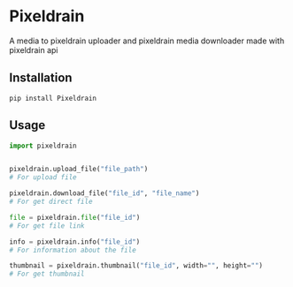 # Pixeldrain

A media to pixeldrain uploader and pixeldrain media downloader made with pixeldrain api

## Installation

```
pip install Pixeldrain
```

## Usage

```py
import pixeldrain


pixeldrain.upload_file("file_path")
# For upload file

pixeldrain.download_file("file_id", "file_name")
# For get direct file

file = pixeldrain.file("file_id")
# For get file link

info = pixeldrain.info("file_id")
# For information about the file

thumbnail = pixeldrain.thumbnail("file_id", width="", height="")
# For get thumbnail
```
